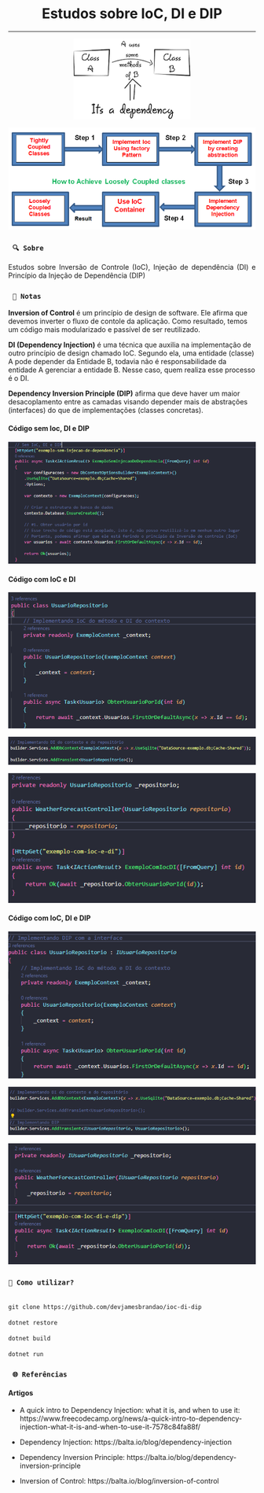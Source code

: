 <h1 align="center"><strong>Estudos sobre IoC, DI e DIP</strong></h1>

<hr/>

<p align="center">
    <img src="/img/dependencia.png" alt="O que é dependência (acoplamento) em programação?" title="O que é dependência (acoplamento) em programação?">
</p> 

<p align="center">
    <img src="/img/diminuir-dependencia.png" alt="Estratégia para diminuir o acoplamento" title="Estratégia para diminuir o acoplamento">
</p> 

### ` 🔍 Sobre`

<p align="justify">Estudos sobre Inversão de Controle (IoC), Injeção de dependência (DI) e Princípio da Injeção de Dependência (DIP)</p>

### ` 📜 Notas`
<p><strong>Inversion of Control</strong> é um princípio de design de software. Ele afirma que devemos inverter o fluxo de contole da aplicação. Como resultado, temos um código mais modularizado e passível de ser reutilizado.</p>

<p><strong>DI (Dependency Injection)</strong> é uma técnica que auxilia na implementação de outro princípio de design chamado IoC. Segundo ela, uma entidade (classe) A pode depender da Entidade B, todavia não é responsabilidade da entidade A gerenciar a entidade B. Nesse caso, quem realiza esse processo é o DI.</p>

<p><strong>Dependency Inversion Principle (DIP)</strong> afirma que deve haver um maior desacoplamento entre as camadas visando depender mais de abstrações (interfaces) do que de implementações (classes concretas). </p>

#### Código sem Ioc, DI e DIP
<p align="center">
    <img src="/img/codigo-ruim.png" alt="Código ruim" title="Código ruim">
</p> 

#### Código com IoC e DI
<p align="center">
    <img src="/img/ioc-di-1.png" alt="Implementando IoC e DI" title="Implementando IoC e DI">
</p> 

<p align="center">
    <img src="/img/ioc-di-2.png" alt="Implementando IoC e DI" title="Implementando IoC e DI">
</p> 

<p align="center">
    <img src="/img/ioc-di-3.png" alt="Implementando IoC e DI" title="Implementando IoC e DI">
</p> 

#### Código com IoC, DI e DIP
<p align="center">
    <img src="/img/dip-1.png" alt="Implementando IoC, DI e DIP" title="Implementando IoC, DI e DIP">
</p> 

<p align="center">
    <img src="/img/dip-2.png" alt="Implementando IoC, DI e DIP" title="Implementando IoC, DI e DIP">
</p> 

<p align="center">
    <img src="/img/dip-3.png" alt="Implementando IoC, DI e DIP" title="Implementando IoC, DI e DIP">
</p> 

### `🔎 Como utilizar?`
```

git clone https://github.com/devjamesbrandao/ioc-di-dip

dotnet restore

dotnet build

dotnet run

```
### ` 🌐 Referências`

#### Artigos
- <p> A quick intro to Dependency Injection: what it is, and when to use it: https://www.freecodecamp.org/news/a-quick-intro-to-dependency-injection-what-it-is-and-when-to-use-it-7578c84fa88f/</p>

- <p> Dependency Injection: https://balta.io/blog/dependency-injection</p>

- <p> Dependency Inversion Principle: https://balta.io/blog/dependency-inversion-principle</p>

- <p> Inversion of Control: https://balta.io/blog/inversion-of-control</p>
